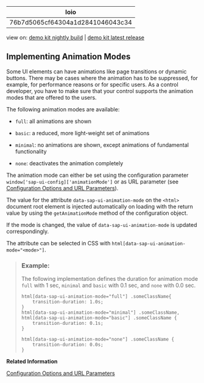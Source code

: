 <!-- loio76b7d5065cf64304a1d2841046043c34 -->

| loio |
| -----|
| 76b7d5065cf64304a1d2841046043c34 |

<div id="loio">

view on: [demo kit nightly build](https://sdk.openui5.org/nightly/#/topic/76b7d5065cf64304a1d2841046043c34) | [demo kit latest release](https://sdk.openui5.org/topic/76b7d5065cf64304a1d2841046043c34)</div>

## Implementing Animation Modes

Some UI elements can have animations like page transitions or dynamic buttons. There may be cases where the animation has to be suppressed, for example, for performance reasons or for specific users. As a control developer, you have to make sure that your control supports the animation modes that are offered to the users.

The following animation modes are available:

-   `full`: all animations are shown

-   `basic`: a reduced, more light-weight set of animations

-   `minimal`: no animations are shown, except animations of fundamental functionality

-   `none`: deactivates the animation completely


The animation mode can either be set using the configuration parameter `window['sap-ui-config]['animationMode']` or as URL parameter \(see [Configuration Options and URL Parameters](Configuration_Options_and_URL_Parameters_91f2d03.md)\).

The value for the attribute `data-sap-ui-animation-mode` on the `<html>` document root element is injected automatically on loading with the return value by using the `getAnimationMode` method of the configuration object.

If the mode is changed, the value of `data-sap-ui-animation-mode` is updated correspondingly.

The attribute can be selected in CSS with `html[data-sap-ui-animation-mode="<mode>"]`.

> ### Example:  
> The following implementation defines the duration for animation mode `full` with 1 sec, `minimal` and `basic` with 0.1 sec, and `none` with 0.0 sec.
> 
> ```
> html[data-sap-ui-animation-mode="full"] .someClassName{
>     transition-duration: 1.0s;
> }
> html[data-sap-ui-animation-mode="minimal"] .someClassName,
> html[data-sap-ui-animation-mode="basic"] .someClassName {
>     transition-duration: 0.1s;
> }
> 
> html[data-sap-ui-animation-mode="none"] .someClassName {
>     transition-duration: 0.0s;
> }
> ```

**Related Information**  


[Configuration Options and URL Parameters](Configuration_Options_and_URL_Parameters_91f2d03.md "The complete list of configuration options available in OpenUI5 can be found in the API Reference under sap.ui.core.Configuration. The following table shows a subset of the available configuration options.")

